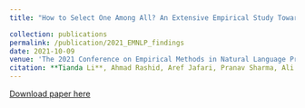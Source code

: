 ```yaml
---
title: "How to Select One Among All? An Extensive Empirical Study Towards the Robustness of Knowledge Distillation in Natural Language Understanding"

collection: publications
permalink: /publication/2021_EMNLP_findings
date: 2021-10-09
venue: 'The 2021 Conference on Empirical Methods in Natural Language Processing (EMNLP)'
citation: **Tianda Li**, Ahmad Rashid, Aref Jafari, Pranav Sharma, Ali Ghodsi, Mehdi Rezagholizadeh (2021). &quot;How to Select One Among All? An Extensive Empirical Study Towards the Robustness of Knowledge Distillation in Natural Language Understanding.&quot; <i> 2021 EMNLP Findings 1</i>. 
---
```


[Download paper here](https://arxiv.org/abs/2109.05696)

